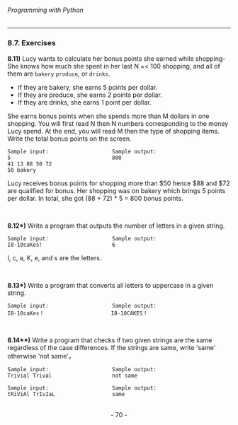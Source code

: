 ###### Programming with Python
---

### 8.7. Exercises

**8.11)** Lucy wants to calculate her bonus points she earned while shopping- She knows how much she spent in her last N =< 100 shopping, and all of them are
``bakery`` ``produce``, or ``drinks``.

- If they are bakery, she earns 5 points per dollar.
- If they are produce, she earns 2 points per dollar.
- If they are drinks, she earns 1 point per dollar.

She earns bonus points when she spends more than M dollars in one shopping.
You will first read N then N numbers corresponding to the money Lucy spend. At
the end, you will read M then the type of shopping items. Write the total bonus
points on the screen.

```
Sample input:                    Sample output:
5                                800
41 13 88 50 72
50 bakery
```


Lucy receives bonus points for shopping more than $50 hence $88 and $72 are
qualified for bonus. Her shopping was on bakery which brings 5 points per dollar.
In total, she got (88 + 72) * 5 = 800 bonus points.

<br>

**8.12\*)** Write a program that outputs the number of letters in a given string.

```
Sample input:                    Sample output:
I8-10caKes!                      6
```

I, c, a, K, e, and s are the letters.

<br>

**8.13\*)** Write a program that converts all letters to uppercase in a given string.

```
Sample input:                    Sample output:
I8-10caKes！                     I8-10CAKES！
```

<br>

**8.14\*\*)** Write a program that checks if two given strings are the same regardless of the case differences. If the strings are same, write 'same' otherwise 'not same'。

```
Sample input:                    Sample output:
Trivial Trival                   not same
```

```
Sample input:                    Sample output:
tRiViAl TrIvIaL                  same
```
<br>

<center> - 70 - </center>